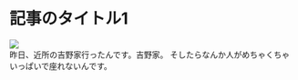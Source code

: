 <div id="page">
	<div id="main_image">
		<div id="main_image_inner">
			<h1>記事のタイトル1</h1>
		</div>
	</div>
	<img id="main-thum" src="https://sinozu.github.io/static20200403/01/food_gyudon.png">
		<div id="section01">
			昨日、近所の吉野家行ったんです。吉野家。
そしたらなんか人がめちゃくちゃいっぱいで座れないんです。
		</div>
</div>
  

<div class="uz-placement_code1_test uz-ny"></div>
<link rel="stylesheet" href="https://dev-speee-ad.akamaized.net/tag/placement_code1_test/css/outer-style.css">
<script async type="text/javascript" src="https://dev-speee-ad.akamaized.net/tag/placement_code1_test/js/outer-frame.min.js" charset="utf-8"></script>
